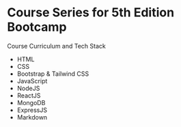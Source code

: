 # Course Series for 5th Edition Bootcamp
Course Curriculum and Tech Stack
- HTML
- CSS
- Bootstrap & Tailwind CSS
- JavaScript
- NodeJS
- ReactJS
- MongoDB
- ExpressJS
- Markdown